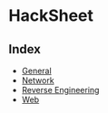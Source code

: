 # HackSheet

## Index
- [General](/wiki/General.md)
- [Network](/wiki/Network.md)
- [Reverse Engineering](/wiki/ReverseEngineering.md)
- [Web](/wiki/Web.md)
